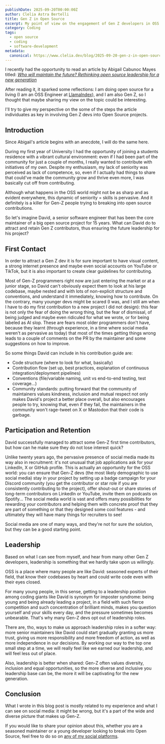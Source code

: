 ```yaml
---
publishDate: 2025-09-20T00:00:00Z
author: Clelia Astra Bertelli
title: Gen Z in Open Source
excerpt: My point of view on the engagement of Gen Z developers in OSS projects.
category: Coding
tags:
  - open source
  - coding
  - software-development
metadata:
  canonical: https://www.clelia.dev/blog/2025-09-20-gen-z-in-open-source
---
```


I recently had the opportunity to read an article by Abigail Cabunoc Mayes titled: [*Who will maintain the future? Rethinking open source leadership for a new generation*](https://github.blog/open-source/maintainers/who-will-maintain-the-future-rethinking-open-source-leadership-for-a-new-generation/)

After reading it, it sparked some reflections: I am doing open source for a living (I am an OSS Engineer at [LlamaIndex](https://llamaindex.ai)), and I am also Gen Z, so I thought that maybe sharing my view on the topic could be interesting.

I'll try to give my perspective on the some of the steps the article individuates as key in involving Gen Z devs into Open Source projects.

## Introduction

Since Abigail's article begins with an anecdote, I will do the same here. 

During my first year of University I had the opportunity of joining a students residence with a vibrant cultural environment: even if I had been part of the community for just a couple of months, I really wanted to contribute with initiatives of my own. Despite my enthusiasm, my lack of seniority was perceived as lack of competence, so, even if I actually had things to share that could've made the community grow and thrive even more, I was basically cut off from contributing.

Although what happens in the OSS world might not be as sharp and as evident everywhere, this dynamic of seniority = skills is pervasive. And it definitely is a killer for Gen-Z people trying to breaking into open source contributions.

So let's imagine David, a senior software engineer that has been the core maintainer of a big open source project for 15 years. What can David do to attract and retain Gen Z contributors, thus ensuring the future leadership for his project?

## First Contact

In order to attract a Gen Z dev it is for sure important to have visual content, a strong internet presence and maybe even social accounts on YouTube or TikTok, but it is also important to create clear guidelines for contributing.

Most of Gen-Z programmers right now are just entering the market or at a junior stage, so David can't obviously expect them to look at his large codebase, maybe nested and with lots of non-explicit structure and conventions, and understand it immediately, knowing how to contribute. On the contrary, many younger devs might be scared (I was, and I still am when I have to do my first contribution to a new project I did not design): this fear is not only the fear of doing the wrong thing, but the fear of dismissal, of being judged and maybe even ridiculed for what we wrote, or for being labeled as AI slop. These are fears most older programmers don't have, because they learnt (through experience, in a time where social media weren't as pervasive as today) that most of the times getting things wrong leads to a couple of comments on the PR by the maintainer and  some suggestions on how to improve. 

So some things David can include in his contribution guide are:

- Code structure (where to look for what, basically)
- Contribution flow (set up, best practices, explanation of continuous integration/deployment pipelines)
- Conventions (file/variable naming, unit vs end-to-end testing, test coverage…)
- Community standards: putting forward that the community of maintainers values kindness, inclusion and mutual respect not only makes David's project a better place overall, but also encourages people to try, knowing that, even if they fail, the maintainers in the community won't rage-tweet on X or Mastodon that their code is garbage.

## Participation and Retention

David successfully managed to attract some Gen-Z first time contributors, but how can he make sure they do not lose interest quick?

Unlike twenty years ago, the pervasive presence of social media made its way also in recruitment: it's not unusual that job applications ask for your LinkedIn, X or GitHub profile. This is actually an opportunity for the OSS world: you can ensure that Gen-Z devs (the most likely demographic to use social media) stay in your project by setting up a badge campaign for your Discord community (you get the contributor or star role if you are consistently contributing to the project), offer shout-out or share stories of long-term contributors on LinkedIn or YouTube, invite them on podcasts on Spotify... The social media world is vast and offers many possibilities for rewarding your contributors and helping them with concrete proof that they are part of something or that they designed some cool features - and ultimately they will have many things for recruiters to see!

Social media are one of many ways, and they're not for sure *the* solution, but they can be a good starting point.

## Leadership

Based on what I can see from myself, and hear from many other Gen Z developers, leadership is something that we hardly take upon us willingly.

OSS is a place where many people are like David: seasoned experts of their field, that know their codebases by heart and could write code even with their eyes closed.

For many young people, in this sense, getting to a leadership position among coding giants like David is synonym for imposter syndrome: being young and being already leading a project, in a field with such fierce competition and such concentration of brilliant minds, makes you question yourself and your skills every day, and the pressure sometimes becomes unbearable. That's why many Gen-Z devs opt out of leadership roles.

There are, tho, ways to make us approach leadership roles in a softer way: more senior maintainers like David could start gradually granting us more trust, giving us more responsibility and more freedom of action, as well as more independence in our decisions. By working our way to the top one small step at a time, we will really feel like we earned our leadership, and will feel less out of place. 

Also, leadership is better when shared: Gen-Z often values diversity, inclusion and equal opportunities, so the more diverse and inclusive you leadership base can be, the more it will be captivating for the new generation.

## Conclusion

What I wrote in this blog post is mostly related to my experience and what I can see on social media: it might be wrong, but it's a part of the wide and diverse picture that makes up Gen-Z.

If you would like to share your opinion about this, whether you are a seasoned maintainer or a young developer looking to break into Open Source, feel free to do so on [any of my social platforms](https://link.clelia.dev).